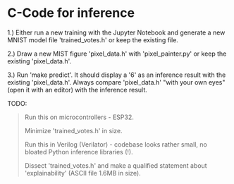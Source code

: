 # C-Code for inference

1.) Either run a new training with the Jupyter Notebook and generate a new MNIST model file 'trained_votes.h' or keep the existing file. 

2.) Draw a new MIST figure 'pixel_data.h' with 'pixel_painter.py' or keep the existing 'pixel_data.h'.

3.) Run 'make predict'. It should display a '6' as an inference result with the existing 'pixel_data.h'. Always compare 'pixel_data.h' "with your own eyes" (open it with an editor) with the inference result.

TODO: 
> Run this on microcontrollers - ESP32.
>
> Minimize 'trained_votes.h' in size.
>
> Run this in Verilog (Verilator) - codebase looks rather small, no bloated Python inference libraries (!).
>
> Dissect 'trained_votes.h' and make a qualified statement  about 'explainability' (ASCII file 1.6MB in size).
